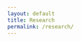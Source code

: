 ```yaml
---
layout: default
title: Research
permalink: /research/
---
```


<style type="text/css">
body {overflow-y: scroll;}
</style>

